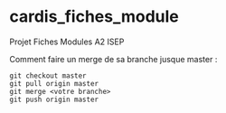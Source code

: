 # cardis_fiches_module
Projet Fiches Modules A2 ISEP

Comment faire un merge de sa branche jusque master : 
```
git checkout master
git pull origin master
git merge <votre branche>
git push origin master
```


